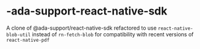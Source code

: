 # -ada-support-react-native-sdk
A clone of @ada-support/react-native-sdk refactored to use `react-native-blob-util` instead of `rn-fetch-blob` for compatibility with recent versions of `react-native-pdf`
